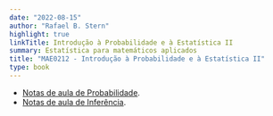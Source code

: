 ```yaml
---
date: "2022-08-15"
author: "Rafael B. Stern"
highlight: true
linkTitle: Introdução à Probabilidade e à Estatística II
summary: Estatística para matemáticos aplicados
title: "MAE0212 - Introdução à Probabilidade e à Estatística II"
type: book
---
```


- [Notas de aula de Probabilidade](https://www.overleaf.com/read/fjdsbxwydcnf).
- [Notas de aula de Inferência](https://www.overleaf.com/read/ndcxvbjgvkbx).